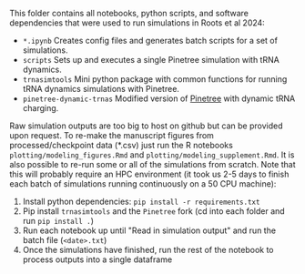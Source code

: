 This folder contains all notebooks, python scripts, and software dependencies that were used to run simulations in Roots et al 2024:

- `*.ipynb` Creates config files and generates batch scripts for a set of simulations.
- `scripts` Sets up and executes a single Pinetree simulation with tRNA dynamics.
- `trnasimtools` Mini python package with common functions for running tRNA dynamics simulations with Pinetree.
- `pinetree-dynamic-trnas` Modified version of [Pinetree](https://github.com/clauswilke/pinetree) with dynamic tRNA charging.

Raw simulation outputs are too big to host on github but can be provided upon request. To re-make the manuscript figures from processed/checkpoint data (*.csv) just run the R notebooks `plotting/modeling_figures.Rmd` and `plotting/modeling_supplement.Rmd`. It is also possible to re-run some or all of the simulations from scratch. Note that this will probably require an HPC environment (it took us 2-5 days to finish each batch of simulations running continuously on a 50 CPU machine):

1. Install python dependencies: `pip install -r requirements.txt`
2. Pip install `trnasimtools` and the `Pinetree` fork (cd into each folder and run `pip install .`)
3. Run each notebook up until "Read in simulation output" and run the batch file (`<date>.txt`)
4. Once the simulations have finished, run the rest of the notebook to process outputs into a single dataframe
